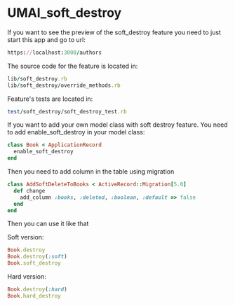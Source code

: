 # UMAI_soft_destroy

If you want to see the preview of the soft_destroy feature you need to just start this app and go to url:
```ruby
https://localhost:3000/authors
```
The source code for the feature is located in:
```ruby
lib/soft_destroy.rb
lib/soft_destroy/override_methods.rb
```
Feature's tests are located in:
```ruby
test/soft_destroy/soft_destroy_test.rb
```
If you want to add your own model class with soft destroy feature. You need  to add enable_soft_destroy in your model class:
```ruby
class Book < ApplicationRecord
  enable_soft_destroy
end
```
Then you need to add column in the table using migration
```ruby
class AddSoftDeleteToBooks < ActiveRecord::Migration[5.0]
  def change
    add_column :books, :deleted, :boolean, :default => false
  end
end
```
Then you can use it like that

Soft version:
```ruby
Book.destroy
Book.destroy(:soft)
Book.soft_destroy
```

Hard version:
```ruby
Book.destroy(:hard)
Book.hard_destroy
```
